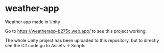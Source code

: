 # weather-app
Weather app made in Unity

Go to https://weatherapp-b275c.web.app/ to see this project working. 

The whole Unity project has been uploaded to this repository, but to directly see the C# code go to Assets -> Scripts. 
